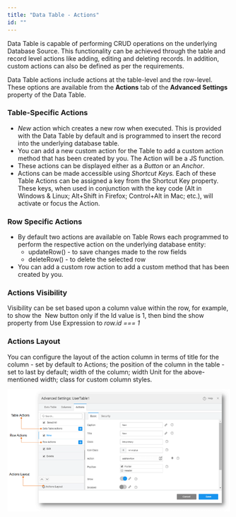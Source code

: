 ```yaml
---
title: "Data Table - Actions"
id: ""
---
```


Data Table is capable of performing CRUD operations on the underlying Database Source. This functionality can be achieved through the table and record level actions like adding, editing and deleting records. In addition, custom actions can also be defined as per the requirements.

Data Table actions include actions at the table-level and the row-level. These options are available from the **Actions** tab of the **Advanced Settings** property of the Data Table.

### Table-Specific Actions

- _New_ action which creates a new row when executed. This is provided with the Data Table by default and is programmed to insert the record into the underlying database table.
- You can add a new custom action for the Table to add a custom action method that has been created by you. The Action will be a JS function.
- These actions can be displayed either as a _Button_ or an _Anchor_.
- Actions can be made accessible using _Shortcut Keys._ Each of these Table Actions can be assigned a key from the Shortcut Key property. These keys, when used in conjunction with the key code (Alt in Windows & Linux; Alt+Shift in Firefox; Control+Alt in Mac; etc.), will activate or focus the Action.

### Row Specific Actions

- By default two actions are available on Table Rows each programmed to perform the respective action on the underlying database entity:
    - updateRow() - to save changes made to the row fields
    - deleteRow() - to delete the selected row
- You can add a custom row action to add a custom method that has been created by you.

### Actions Visibility

Visibility can be set based upon a column value within the row, for example, to show the  New button only if the Id value is 1, then bind the show property from Use Expression to _row.id === 1_

### Actions Layout

You can configure the layout of the action column in terms of title for the column - set by default to Actions; the position of the column in the table - set to last by default; width of the column; width Unit for the above-mentioned width; class for custom column styles.

[![](/learn/assets/AS_actions.png?ver=20)](/learn/assets/AS_actions.png?ver=20)

